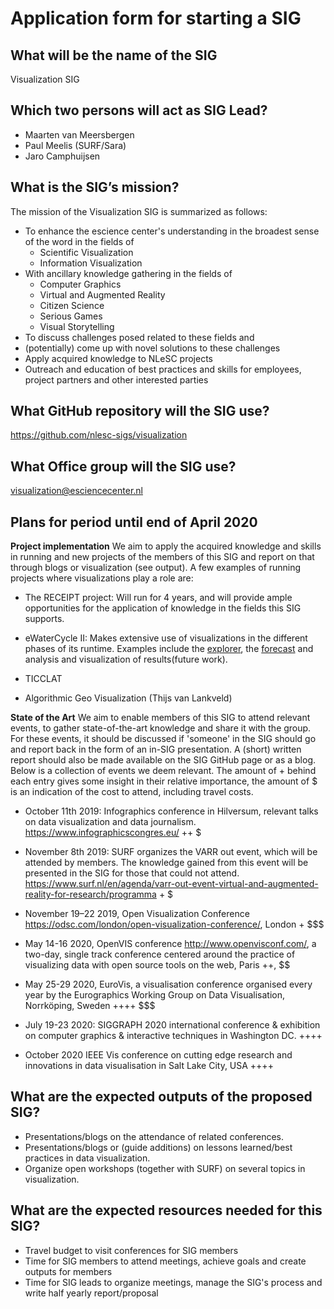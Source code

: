 # Application form for starting a SIG


## What will be the name of the SIG
Visualization SIG


## Which two persons will act as SIG Lead?
- Maarten van Meersbergen
- Paul Meelis (SURF/Sara)
- Jaro Camphuijsen


## What is the SIG’s mission?
The mission of the Visualization SIG is summarized as follows:
- To enhance the escience center's understanding in the broadest sense of the word in the fields of 
    - Scientific Visualization
    - Information Visualization
- With ancillary knowledge gathering in the fields of
    - Computer Graphics
    - Virtual and Augmented Reality
    - Citizen Science 
    - Serious Games
    - Visual Storytelling
- To discuss challenges posed related to these fields and 
- (potentially) come up with novel solutions to these challenges
- Apply acquired knowledge to NLeSC projects
- Outreach and education of best practices and skills for employees, project partners and other interested parties


## What GitHub repository will the SIG use?
https://github.com/nlesc-sigs/visualization


## What Office group will the SIG use?
visualization@esciencecenter.nl


## Plans for period until end of April 2020
**Project implementation**
We aim to apply the acquired knowledge and skills in running and new projects of the members of this SIG and report on that through blogs or visualization (see output). A few examples of running projects where visualizations play a role are:

- The RECEIPT project: Will run for 4 years, and will provide ample opportunities for the application of knowledge in the fields this SIG supports.

- eWaterCycle II: Makes extensive use of visualizations in the different phases of its runtime. Examples include the [explorer](https://explore.ewatercycle.org/), the [forecast](https://forecast.ewatercycle.org/) and analysis and visualization of results(future work). 

- TICCLAT 

- Algorithmic Geo Visualization (Thijs van Lankveld)


**State of the Art**
We aim to enable members of this SIG to attend relevant events, to gather state-of-the-art knowledge and share it with the group. For these events, it should be discussed if 'someone' in the SIG should go and report back in the form of an in-SIG presentation. A (short) written report should also be made available on the SIG GitHub page or as a blog. 
Below is a collection of events we deem relevant. The amount of + behind each entry gives some insight in their relative importance, the amount of $ is an indication of the cost to attend, including travel costs.

- October 11th 2019: Infographics conference in Hilversum, relevant talks on data visualization and data journalism. https://www.infographicscongres.eu/ ++ $

- November 8th 2019: SURF organizes the VARR out event, which will be attended by members. The knowledge gained from this event will be presented in the SIG for those that could not attend.
https://www.surf.nl/en/agenda/varr-out-event-virtual-and-augmented-reality-for-research/programma + $

- November 19–22 2019, Open Visualization Conference https://odsc.com/london/open-visualization-conference/, London + $$$

- May 14-16 2020, OpenVIS conference http://www.openvisconf.com/, a two-day, single track conference centered around the practice of visualizing data with open source tools on the web, Paris ++, $$

- May 25-29 2020, EuroVis, a visualisation conference organised every year by the Eurographics Working Group on Data Visualisation, Norrköping, Sweden ++++ $$$

- July 19-23 2020: SIGGRAPH 2020 international conference & exhibition on computer graphics & interactive techniques in Washington DC. ++++ $$$$

- October 2020 IEEE Vis conference on cutting edge research and innovations in data visualisation in Salt Lake City, USA ++++ $$$$


## What are the expected outputs of the proposed SIG?
- Presentations/blogs on the attendance of related conferences.
- Presentations/blogs or (guide additions) on lessons learned/best practices in data visualization.
- Organize open workshops (together with SURF) on several topics in visualization.
 

## What are the expected resources needed for this SIG?
- Travel budget to visit conferences for SIG members
- Time for SIG members to attend meetings, achieve goals and create outputs for members
- Time for SIG leads to organize meetings, manage the SIG's process and write half yearly report/proposal 
